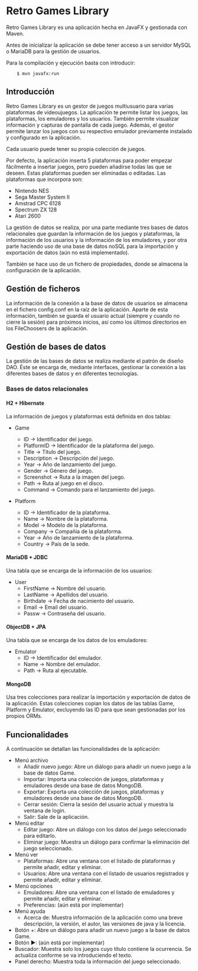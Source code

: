 # Retro Games Library

Retro Games Library es una aplicación hecha en JavaFX y gestionada con Maven.

Antes de inicializar la aplicación se debe tener acceso a un servidor MySQL o MariaDB para la gestión de usuarios.

Para la compilación y ejecución basta con introducir:

        $ mvn javafx:run

## Introducción

Retro Games Library es un gestor de juegos multiusuario para varias plataformas de videoujuegos. La aplicación te permite listar los juegos, las plataformas, los emuladores y los usuarios. También permite visualizar información y capturas de pantalla de cada juego. Además, el gestor permite lanzar los juegos con su respectivo emulador previamente instalado y configurado en la aplicación.

Cada usuario puede tener su propia colección de juegos.

Por defecto, la aplicación inserta 5 plataformas para poder empezar fácilmente a insertar juegos, pero pueden añadirse todas las que se deseen. Estas plataformas pueden ser eliminadas o editadas. Las plataformas que incorpora son:

- Nintendo NES
- Sega Master System II
- Amstrad CPC 6128
- Spectrum ZX 128
- Atari 2600

La gestión de datos se realiza, por una parte mediante tres bases de datos relacionales que guardan la información de los juegos y plataformas, la información de los usuarios y la información de los emuladores, y por otra parte haciendo uso de una base de datos noSQL para la importación y exportación de datos (aún no está implementado).

También se hace uso de un fichero de propiedades, donde se almacena la configuración de la aplicación.

## Gestión de ficheros

La información de la conexión a la base de datos de usuarios se almacena en el fichero config.conf en la raíz de la aplicación. Aparte de esta información, también se guarda el usuario actual (siempre y cuando no cierre la sesión) para próximos inicios, así como los últimos directorios en los FileChoosers de la aplicación.

## Gestión de bases de datos

La gestión de las bases de datos se realiza mediante el patrón de diseño DAO. Éste se encarga de, mediante interfaces, gestionar la conexión a las diferentes bases de datos y en diferentes tecnologías.

### Bases de datos relacionales

#### H2 + Hibernate

La información de juegos y plataformas está definida en dos tablas:

- Game
    - ID -> Identificador del juego.
    - PlatformID -> Identificador de la plataforma del juego.
    - Title -> Título del juego.
    - Description -> Descripción del juego.
    - Year -> Año de lanzamiento del juego.
    - Gender -> Género del juego.
    - Screenshot -> Ruta a la imagen del juego.
    - Path -> Ruta al juego en el disco.
    - Command -> Comando para el lanzamiento del juego.

- Platform
    - ID -> Identificador de la plataforma.
    - Name -> Nombre de la plataforma.
    - Model -> Modelo de la plataforma.
    - Company -> Compañía de la plataforma.
    - Year -> Año de lanzamiento de la plataforma.
    - Country -> País de la sede.

#### MariaDB + JDBC

Una tabla que se encarga de la información de los usuarios:

- User
    - FirstName -> Nombre del usuario.
    - LastName -> Apellidos del usuario.
    - Birthdate -> Fecha de nacimiento del usuario.
    - Email -> Email del usuario.
    - Passw -> Contraseña del usuario.

#### ObjectDB + JPA

Una tabla que se encarga de los datos de los emuladores:

- Emulator
    - ID -> Identificador del emulador.
    - Name -> Nombre del emulador.
    - Path -> Ruta al ejecutable.

#### MongoDB

Usa tres colecciones para realizar la importación y exportación de datos de la aplicación. Estas colecciones copian los datos de las tablas Game, Platform y Emulator, excluyendo las ID para que sean gestionadas por los propios ORMs.

## Funcionalidades

A continuación se detallan las funcionalidades de la aplicación:

- Menú archivo
    - Añadir nuevo juego: Abre un diálogo para añadir un nuevo juego a la base de datos Game.
    - Importar: Importa una colección de juegos, plataformas y emuladores desde una base de datos MongoDB.
    - Exportar: Exporta una colección de juegos, plataformas y emuladores desde una base de datos MongoDB.
    - Cerrar sesión: Cierra la sesión del usuario actual y muestra la ventana de login.
    - Salir: Sale de la aplicación.
- Menú editar
    - Editar juego: Abre un diálogo con los datos del juego seleccionado para editarlo.
    - Eliminar juego: Muestra un diálogo para confirmar la eliminación del juego seleccionado.
- Menú ver
    - Plataformas: Abre una ventana con el listado de plataformas y permite añadir, editar y eliminar.
    - Usuarios: Abre una ventana con el listado de usuarios registrados y permite añadir, editar y eliminar.
- Menú opciones
    - Emuladores: Abre una ventana con el listado de emuladores y permite añadir, editar y eliminar.
    - Preferencias: (aún está por implementar)
- Menú ayuda
    - Acerca de: Muestra información de la aplicación como una breve descripción, la versión, el autor, las versiones de java y la licencia.
- Botón +: Abre un diálogo para añadir un nuevo juego a la base de datos Game.
- Botón ►: (aún está por implementar)
- Buscador: Muestra solo los juegos cuyo título contiene la ocurrencia. Se actualiza conforme se va introduciendo el texto.
- Panel derecho: Muestra toda la información del juego seleccionado.
